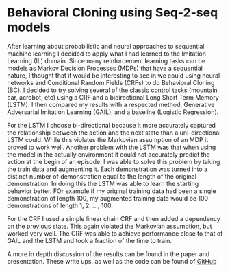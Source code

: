 # Behavioral Cloning using Seq-2-seq models

After learning about probabilistic and neural approaches to sequential machine learning I decided to apply what I had learned to the Imitation Learning (IL) domain. Since many reinforcement learning tasks can be models as Markov Decision Processes (MDPs) that have a sequential nature, I thought that it would be interesting to see in we could using neural networks and Conditional Random Fields (CRFs) to do Behavioral Cloning (BC). I decided to try solving several of the classic control tasks (mountain car, acrobot, etc) using a CRF and a bidirectional Long Short Term Memory (LSTM). I then compared my results with a respected method, Generative Adversarial Imitation Learning (GAIL), and a baseline (Logistic Regression). 

For the LSTM I choose bi-directional because it more accurately captured the relationship between the action and the next state than a uni-directional LSTM could. While this violates the Markovian assumption of an MDP it proved to work well. Another problem with the LSTM was that when using the model in the actually environment it could not accurately predict the action at the begin of an episode. I was able to solve this problem by taking the train data and augmenting it. Each demonstration was turned into a distinct number of demonstration equal to the length of the original demonstration. In doing this the LSTM was able to learn the starting behavior better. FOr example if my original training data had been a single demonstration of length 100, my augmented training data would be 100 demonstrations of length 1, 2, ..., 100.

For the CRF I used a simple linear chain CRF and then added a dependency on the previous state. This again violated the Markovian assumption, but worked very well. The CRF was able to achieve performance close to that of GAIL and the LSTM and took a fraction of the time to train.

A more in depth discussion of the results can be found in the paper and presentation. These write ups, as well as the code can be found of [GitHub](https://github.com/brendanjcrowe/BC-using-seq-2-seq-models)
